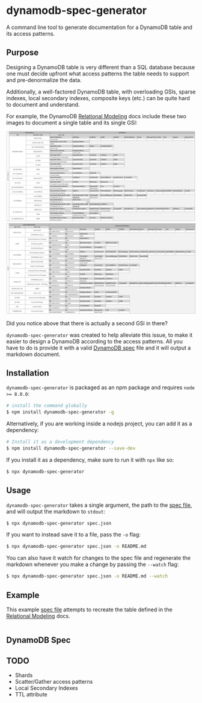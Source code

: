 # dynamodb-spec-generator

A command line tool to generate documentation for a DynamoDB table and its access patterns.

## Purpose

Designing a DynamoDB table is very different than a SQL database because one must decide upfront what access patterns the table needs to support and pre-denormalize the data.

Additionally, a well-factored DynamoDB table, with overloading GSIs, sparse indexes, local secondary indexes, composite keys (etc.) can be quite hard to document and understand.

For example, the DynamoDB [Relational Modeling](https://docs.aws.amazon.com/amazondynamodb/latest/developerguide/bp-modeling-nosql-B.html) docs include these two images to document a single table and its single GSI:

![Image of Relation Table Main Index](/assets/tabledesign.png)
![Image of Relation Table Secondary Index](/assets/tablegsi.png)

Did you notice above that there is actually a second GSI in there?

`dynamodb-spec-generator` was created to help alleviate this issue, to make it easier to design a DynamoDB according to the access patterns. All you have to do is provide it with a valid [DynamoDB spec](#dynamodb-spec) file and it will output a markdown document.

## Installation

`dynamodb-spec-generator` is packaged as an npm package and requires `node >= 8.0.0`:

```bash
# install the command globally
$ npm install dynamodb-spec-generator -g
```

Alternatively, if you are working inside a nodejs project, you can add it as a dependency:

```bash
# Install it as a development dependency
$ npm install dynamodb-spec-generator --save-dev
```

If you install it as a dependency, make sure to run it with `npx` like so:

```bash
$ npx dynamodb-spec-generator
```

## Usage

`dynamodb-spec-generator` takes a single argument, the path to the [spec file](#dynamodb-spec), and will output the markdown to `stdout`:

```bash
$ npx dynamodb-spec-generator spec.json
```

If you want to instead save it to a file, pass the `-o` flag:

```bash
$ npx dynamodb-spec-generator spec.json -o README.md
```

You can also have it watch for changes to the spec file and regenerate the markdown whenever you make a change by passing the `--watch` flag:

```bash
$ npx dynamodb-spec-generator spec.json -o README.md --watch
```

## Example

This example [spec file](#dynamodb-spec) attempts to recreate the table defined in the [Relational Modeling](https://docs.aws.amazon.com/amazondynamodb/latest/developerguide/bp-modeling-nosql-B.html) docs.

```json

```

## DynamoDB Spec

## TODO

- Shards
- Scatter/Gather access patterns
- Local Secondary Indexes
- TTL attribute
